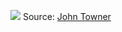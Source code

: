 ![](wallpaper.jpg)
Source: [John Towner](https://unsplash.com/photos/aerial-photo-of-brown-moutains-JgOeRuGD_Y4)